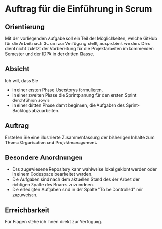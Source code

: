 # Auftrag für die Einführung in Scrum

## Orientierung

Mit der vorliegenden Aufgabe soll ein Teil der Möglichkeiten, welche GitHub
für die Arbeit nach Scrum zur Verfügung stellt, ausprobiert werden. Dies dient
nicht zuletzt der Vorbereitung für die Projektarbeiten im kommenden Semester und
der IDPA in der dritten Klasse. 

## Absicht

Ich will, dass Sie
* in einer ersten Phase Userstorys formulieren,
* in einer zweiten Phase die Sprintplanung für den ersten Sprint durchführen sowie
* in einer dritten Phase damit beginnen, die Aufgaben des Sprint-Backlogs abzuarbeiten.

## Auftrag

Erstellen Sie eine illustrierte Zusammenfassung der bisherigen Inhalte zum Thema
Organisation und Projektmanagement.

## Besondere Anordnungen

* Das zugewiesene Repository kann wahlweise lokal geklont werden oder in einem
  Codespace bearbeitet werden.
* Die Aufgaben sind nach dem aktuellen Stand des der Arbeit der richtigen Spalte
  des Boards zuzuordnen.
* Die erledigten Aufgaben sind in der Spalte "To be Controlled" mir zuzuweisen.

## Erreichbarkeit

Für Fragen stehe ich Ihnen direkt zur Verfügung.
